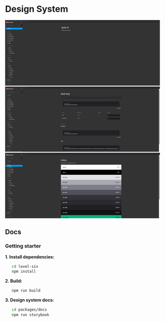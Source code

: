 # Design System

![Docs Screenshot](screenshots/01.png)
![Docs Screenshot](screenshots/02.png)
![Docs Screenshot](screenshots/03.png)

## Docs

### Getting starter

**1. Install dependencies:**

```bash
   cd level-six
   npm install
```

**2. Build:**

```bash
   npm run build
```

**3. Design system docs:**

```bash
   cd packages/docs
   npm run storybook
```
